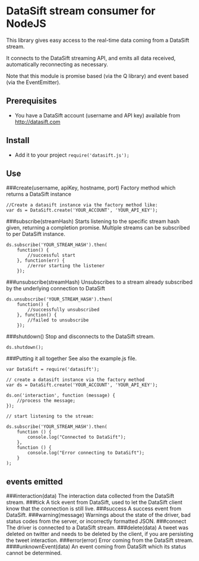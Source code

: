 # DataSift stream consumer for NodeJS

This library gives easy access to the real-time data coming from a DataSift stream.

It connects to the DataSift streaming API, and emits all data received, automatically reconnecting as necessary.

Note that this module is promise based (via the Q library) and event based (via the EventEmitter).

## Prerequisites
- You have a DataSift account (username and API key) available from http://datasift.com

## Install
- Add it to your project `require('datasift.js');`

## Use

###create(username, apiKey, hostname, port)
Factory method which returns a DataSift instance

    //Create a datasift instance via the factory method like:
    var ds = DataSift.create('YOUR_ACCOUNT', 'YOUR_API_KEY');
###subscribe(streamHash)
Starts listening to the specific stream hash given, returning a completion promise.
Multiple streams can be subscribed to per DataSift instance.
    
    ds.subscribe('YOUR_STREAM_HASH').then(
        function() {
            //successful start
        }, function(err) {
            //error starting the listener
        });
###unsubscribe(streamHash)
Unsubscribes to a stream already subscribed by the underlying connection to DataSift

    ds.unsubscribe('YOUR_STREAM_HASH').then(
        function() {
            //successfully unsubscribed
        }, function() {
            //failed to unsubscribe
        });
###shutdown()
Stop and disconnects to the DataSift stream.

    ds.shutdown();
###Putting it all together
See also the example.js file.

    var DataSift = require('datasift');

    // create a datasift instance via the factory method
    var ds = DataSift.create('YOUR_ACCOUNT', 'YOUR_API_KEY');

    ds.on('interaction', function (message) {
        //process the message;
    });

    // start listening to the stream:

    ds.subscribe('YOUR_STREAM_HASH').then(
        function () {
            console.log("Connected to DataSift");
        },
        function () {
            console.log("Error connecting to DataSift");
        }
    );


## events emitted
###interaction(data)
    The interaction data collected from the DataSift stream.
###tick
    A tick event from DataSift, used to let the DataSift client know that the connection is still live.
###success
    A success event from DataSift.
###warning(message)
    Warnings about the state of the driver, bad status codes from the server, or incorrectly formatted JSON.
###connect
    The driver is connected to a DataSift stream.
###delete(data)
    A tweet was deleted on twitter and needs to be deleted by the client, if you are persisting the tweet interaction.
###error(error)
    Error coming from the DataSift stream.
####unknownEvent(data)
    An event coming from DataSift which its status cannot be determined.